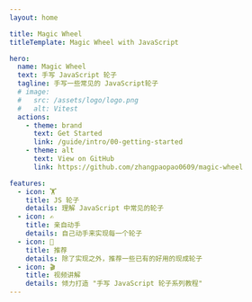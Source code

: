 ```yaml
---
layout: home

title: Magic Wheel
titleTemplate: Magic Wheel with JavaScript

hero:
  name: Magic Wheel
  text: 手写 JavaScript 轮子
  tagline: 手写一些常见的 JavaScript轮子
  # image:
  #   src: /assets/logo/logo.png
  #   alt: Vitest
  actions:
    - theme: brand
      text: Get Started
      link: /guide/intro/00-getting-started
    - theme: alt
      text: View on GitHub
      link: https://github.com/zhangpaopao0609/magic-wheel

features:
  - icon: 🏋️
    title: JS 轮子
    details: 理解 JavaScript 中常见的轮子
  - icon: ✍️
    title: 亲自动手
    details: 自己动手来实现每一个轮子
  - icon: 🐝
    title: 推荐
    details: 除了实现之外，推荐一些已有的好用的现成轮子
  - icon: 🎬
    title: 视频讲解
    details: 倾力打造 "手写 JavaScript 轮子系列教程"
---
```

